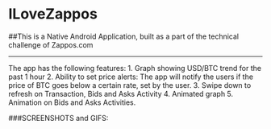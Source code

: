 # ILoveZappos
##This is a Native Android Application, built as a part of the technical challenge of Zappos.com
<hr>
The app has the following features:
1. Graph showing USD/BTC trend for the past 1 hour
2. Ability to set price alerts: The app will notify the users if the price of BTC goes below a certain rate, set by the user.
3. Swipe down to refresh on Transaction, Bids and Asks Activity
4. Animated graph
5. Animation on Bids and Asks Activities.

###SCREENSHOTS and GIFS:

